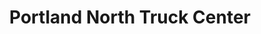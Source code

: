 ---
title: "Portland North Truck Center"
url: /falmouth/portland-north-truck-center/
shop: Autowerkstatt
---